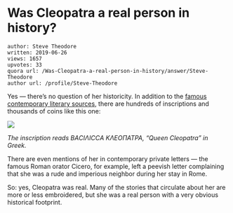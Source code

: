 # Was Cleopatra a real person in history?

	author: Steve Theodore
	written: 2019-06-26
	views: 1657
	upvotes: 33
	quora url: /Was-Cleopatra-a-real-person-in-history/answer/Steve-Theodore
	author url: /profile/Steve-Theodore


Yes — there’s no question of her historicity. In addition to the [famous contemporary literary sources](https://www.oxfordbibliographies.com/view/document/obo-9780195389661/obo-9780195389661-0130.xml), there are hundreds of inscriptions and thousands of coins like this one:

![](https://qph.fs.quoracdn.net/main-qimg-9119086b21122649fa523a82a53d9168)

_The inscription reads ΒΑCΙΛΙCCΑ ΚΛΕΟΠΑΤΡΑ, “Queen Cleopatra” in Greek._ 

There are even mentions of her in contemporary private letters — the famous Roman orator Cicero, for example, left a peevish letter complaining that she was a rude and imperious neighbor during her stay in Rome.

So: yes, Cleopatra was real. Many of the stories that circulate about her are more or less embroidered, but she was a real person with a very obvious historical footprint.

